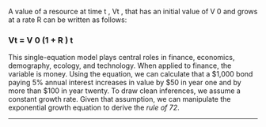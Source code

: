A value of a resource at time t , Vt , that has an initial value of V 0 and grows at a rate R can be written as follows: 

### Vt = V 0 (1 + R ) t 

This single-equation model plays central roles in finance, economics, demography, ecology, and technology. When applied to finance, the variable is money. Using the equation, we can calculate that a $1,000 bond paying 5% annual interest increases in value by $50 in year one and by more than $100 in year twenty. To draw clean inferences, we assume a constant growth rate. Given that assumption, we can manipulate the exponential growth equation to derive the _rule of 72_. 

---